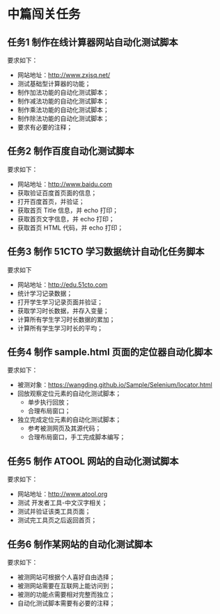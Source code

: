 # 中篇闯关任务

## 任务1 制作在线计算器网站自动化测试脚本

要求如下：
- 网站地址：http://www.zxjsq.net/
- 测试基础型计算器的功能；
- 制作加法功能的自动化测试脚本；
- 制作减法功能的自动化测试脚本；
- 制作乘法功能的自动化测试脚本；
- 制作除法功能的自动化测试脚本；
- 要求有必要的注释；

## 任务2 制作百度自动化测试脚本

要求如下：
- 网站地址：http://www.baidu.com
- 获取验证百度首页面的信息；
- 打开百度首页，并验证；
- 获取首页 Title 信息，并 echo 打印；
- 获取首页文字信息，并 echo 打印；
- 获取首页 HTML 代码，并 echo 打印；

## 任务3 制作 51CTO 学习数据统计自动化任务脚本

要求如下
- 网站地址：http://edu.51cto.com
- 统计学习记录数据；
- 打开学生学习记录页面并验证；
- 获取学习时长数据，并存入变量；
- 计算所有学生学习时长数据的累加；
- 计算所有学生学习时长的平均；

## 任务4 制作 sample.html 页面的定位器自动化脚本

要求如下：
- 被测对象：https://wangding.github.io/Sample/Selenium/locator.html
- 回放观察定位元素的自动化测试脚本；
     - 单步执行回放；
     - 合理布局窗口；
- 独立完成定位元素的自动化测试脚本；
    - 参考被测网页及其源代码；
    - 合理布局窗口，手工完成脚本编写；
    
## 任务5 制作 ATOOL 网站的自动化测试脚本

要求如下：
- 网站地址：http://www.atool.org
- 测试 开发者工具-中文汉字相关；
- 测试并验证该类工具页面；
- 测试完工具页之后返回首页；

## 任务6 制作某网站的自动化测试脚本
要求如下：
- 被测网站可根据个人喜好自由选择；
- 被测网站需要在互联网上能访问到；
- 被测的功能点需要相对完整而独立；
- 自动化测试脚本需要有必要的注释；
